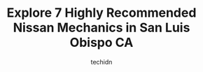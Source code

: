 ---
layout: ampstory
image: https://images.unsplash.com/photo-1577696467479-4c92df55c24a?ixlib=rb-4.0.3&ixid=MnwxMjA3fDB8MHxwaG90by1wYWdlfHx8fGVufDB8fHx8&auto=format&fit=crop&w=640&h=853&q=80
author: techidn
featured: false
description: If youre in need of trustworthy and skilled Nissan Mechanic in San Luis Obispo CA, USA, youll be pleased to discover the 7 best Nissan Mechanic in town. Their expertise and commitment to c
title: Explore 7 Highly Recommended Nissan Mechanics in San Luis Obispo CA
cover:
   title: Explore 7 Highly Recommended Nissan Mechanics in San Luis Obispo CA
   subtitle: Rickpate
   background: https://images.unsplash.com/photo-1577696467479-4c92df55c24a?ixlib=rb-4.0.3&ixid=MnwxMjA3fDB8MHxwaG90by1wYWdlfHx8fGVufDB8fHx8&auto=format&fit=crop&w=640&h=853&q=80

pages: 
 - layout: thirds
   top: <h1>#1 Villa Automotive & Autobody</h1>
   bottom: "<p>Great customer service, My family and I were heading back home on vacation when my truck RPMs started fluctuating. I stopped right before closing time on a Saturday and J</p>"
   background: https://www.knot35.com/toplist/wp-content/uploads/2023/06/best-nissan-mechanic-1-in-san-luis-obispo-ca-1685838258.jpeg
   backgroundblur: true
 - layout: thirds
   top: <h1>#2 Coast Nissan</h1>
   bottom: "<p>12150 Los Osos Valley Rd, San Luis Obispo, CA 93405, United States</p>"
   background: https://www.knot35.com/toplist/wp-content/uploads/2023/06/best-nissan-mechanic-2-in-san-luis-obispo-ca-1685838259.jpeg
   cta:
      link: https://www.knot35.com/toplist/explore-7-highly-recommended-nissan-mechanics-in-san-luis-obispo-ca/
      text: Explore 7 Highly Recommended Nissan Mechanics in San Luis Obispo CA
 - layout: thirds
   top: <h1>#3 Certified Auto Repair</h1>
   bottom: "<p>393 Marsh St, San Luis Obispo, CA 93401, United States</p>"
   background: https://www.knot35.com/toplist/wp-content/uploads/2023/06/best-nissan-mechanic-3-in-san-luis-obispo-ca-1685838259.jpeg
   cta:
      link: https://www.knot35.com/toplist/explore-7-highly-recommended-nissan-mechanics-in-san-luis-obispo-ca/
      text: Explore 7 Highly Recommended Nissan Mechanics in San Luis Obispo CA
 - layout: thirds
   top: <h1>#4 German Auto</h1>
   bottom: "<p>273 Pacific St, San Luis Obispo, CA 93401, United States</p>"
   background: https://images.unsplash.com/photo-1552083974-186346191183?ixlib=rb-4.0.3&ixid=MnwxMjA3fDB8MHxwaG90by1wYWdlfHx8fGVufDB8fHx8&auto=format&fit=crop&w=640&h=853&q=80
   cta:
      link: https://www.knot35.com/toplist/explore-7-highly-recommended-nissan-mechanics-in-san-luis-obispo-ca/
      text: Explore 7 Highly Recommended Nissan Mechanics in San Luis Obispo CA
 - layout: thirds
   top: <h1>#5 Rizzolis Automotive</h1>
   bottom: "<p>2584 Victoria Ave, San Luis Obispo, CA 93401, United States</p>"
   background: https://images.unsplash.com/photo-1533735380053-eb8d0759b24a?ixlib=rb-4.0.3&ixid=MnwxMjA3fDB8MHxwaG90by1wYWdlfHx8fGVufDB8fHx8&auto=format&fit=crop&w=640&h=853&q=80
   cta:
      link: https://www.knot35.com/toplist/explore-7-highly-recommended-nissan-mechanics-in-san-luis-obispo-ca/
      text: Explore 7 Highly Recommended Nissan Mechanics in San Luis Obispo CA
 - layout: thirds
   top: <h1>#6 Continental Motor Works</h1>
   bottom: "<p>1101 Laurel Ln, San Luis Obispo, CA 93401, United States</p>"
   background: https://plus.unsplash.com/premium_photo-1664640458616-3c74f8cb4589?ixlib=rb-4.0.3&ixid=MnwxMjA3fDB8MHxwaG90by1wYWdlfHx8fGVufDB8fHx8&auto=format&fit=crop&w=640&h=853&q=80
   cta:
      link: https://www.knot35.com/toplist/explore-7-highly-recommended-nissan-mechanics-in-san-luis-obispo-ca/
      text: Explore 7 Highly Recommended Nissan Mechanics in San Luis Obispo CA
 - layout: thirds
   top: <h1>#7 Daves Automotive</h1>
   bottom: "<p>847 Ricardo Ct, San Luis Obispo, CA 93401, United States</p>"
   background: https://images.unsplash.com/photo-1518640467707-6811f4a6ab73?ixlib=rb-4.0.3&ixid=MnwxMjA3fDB8MHxwaG90by1wYWdlfHx8fGVufDB8fHx8&auto=format&fit=crop&w=640&h=853&q=80
   cta:
      link: https://www.knot35.com/toplist/explore-7-highly-recommended-nissan-mechanics-in-san-luis-obispo-ca/
      text: Explore 7 Highly Recommended Nissan Mechanics in San Luis Obispo CA
 - layout: thirds
   middle: Continue reading...
   background: https://images.unsplash.com/photo-1531169509526-f8f1fdaa4a67?ixlib=rb-4.0.3&ixid=MnwxMjA3fDB8MHxwaG90by1wYWdlfHx8fGVufDB8fHx8&auto=format&fit=crop&w=640&h=853&q=80
   cta:
      link: https://www.knot35.com/toplist/explore-7-highly-recommended-nissan-mechanics-in-san-luis-obispo-ca/
      text: Explore 7 Highly Recommended Nissan Mechanics in San Luis Obispo CA
      
---